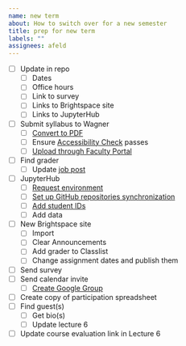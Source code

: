 ```yaml
---
name: new term
about: How to switch over for a new semester
title: prep for new term
labels: ""
assignees: afeld
---
```


- [ ] Update in repo
  - [ ] Dates
  - [ ] Office hours
  - [ ] Link to survey
  - [ ] Links to Brightspace site
  - [ ] Links to JupyterHub
- [ ] Submit syllabus to Wagner
  - [ ] [Convert to PDF](https://md2pdf.netlify.com/)
  - [ ] Ensure [Accessibility Check](https://www.adobe.com/accessibility/products/acrobat/using-acrobat-pro-accessibility-checker.html) passes
  - [ ] [Upload through Faculty Portal](https://wagner.nyu.edu/node/add/syllabus)
- [ ] Find grader
  - [ ] Update [job post](https://docs.google.com/document/d/1dX2MDc5Fhby8GyeKLF4rrI0RZrJAmF1LHGV2SdFIkAE/edit)
- [ ] JupyterHub
  - [ ] [Request environment](https://sites.google.com/a/nyu.edu/nyu-hpc/services/resources-for-classes/rc-jupyterhub/intake-form)
  - [ ] [Set up GitHub repositories synchronization](https://settings-fall.rcnyu.org/)
  - [ ] [Add student IDs](https://settings-fall.rcnyu.org/)
  - [ ] Add data
- [ ] New Brightspace site
  - [ ] Import
  - [ ] Clear Announcements
  - [ ] Add grader to Classlist
  - [ ] Change assignment dates and publish them
- [ ] Send survey
- [ ] Send calendar invite
  - [ ] [Create Google Group](https://nyu.service-now.com/sp?id=kb_article&sysparm_article=KB0018953&sys_kb_id=23e5e5a9dbbaa410492a6d8d13961947&spa=1)
- [ ] Create copy of participation spreadsheet
- [ ] Find guest(s)
  - [ ] Get bio(s)
  - [ ] Update lecture 6
- [ ] Update course evaluation link in Lecture 6
